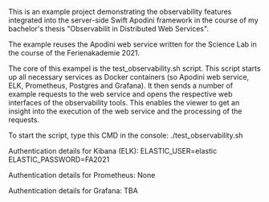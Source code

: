 This is an example project demonstrating the observability features integrated into the server-side Swift Apodini framework in the course of my bachelor's thesis "Observabilit in Distributed Web Services".

The example reuses the Apodini web service written for the Science Lab in the course of the Ferienakademie 2021.

The core of this exampel is the test_observability.sh script. This script starts up all necessary services as Docker containers (so Apodini web service, ELK, Prometheus, Postgres and Grafana). 
It then sends a number of example requests to the web service and opens the respective web interfaces of the observability tools. This enables the viewer to get an insight into the execution of the web service and the processing of the requests.

To start the script, type this CMD in the console: ./test_observability.sh

Authentication details for Kibana (ELK):
ELASTIC_USER=elastic
ELASTIC_PASSWORD=FA2021

Authentication details for Prometheus:
None

Authentication details for Grafana: 
TBA
